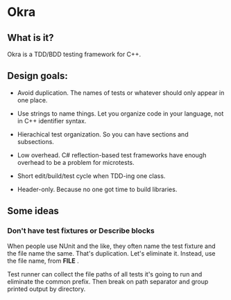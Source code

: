 # Okra

## What is it?

Okra is a TDD/BDD testing framework for C++.

## Design goals:

- Avoid duplication. The names of tests or whatever should only appear in one place.

- Use strings to name things. Let you organize code in your language, not in C++ identifier syntax.

- Hierachical test organization. So you can have sections and subsections.

- Low overhead. C# reflection-based test frameworks have enough overhead to be a problem for microtests.

- Short edit/build/test cycle when TDD-ing one class.

- Header-only. Because no one got time to build libraries.

## Some ideas

### Don't have test fixtures or Describe blocks

When people use NUnit and the like, they often name the test fixture and the file name the same. That's duplication. Let's eliminate it. Instead, use the file name, from __FILE__ .

Test runner can collect the file paths of all tests it's going to run and eliminate the common prefix. Then break on path separator and group printed output by directory.
